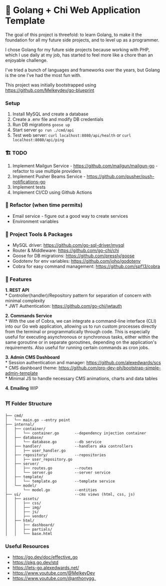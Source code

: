 # 🥶 Golang + Chi Web Application Template
The goal of this project is threefold: to learn Golang, to make it the foundation for all my future side projects, and to level up as a programmer.

I chose Golang for my future side projects because working with PHP, which I use daily at my job, has started to feel more like a chore than an enjoyable challenge. 

I've tried a bunch of languages and frameworks over the years, but Golang is the one I’ve had the most fun with.

This project was initially bootstrapped using https://github.com/Melkeydev/go-blueprint

### Setup
1. Install MySQL and create a database
2. Create a .env file and modify DB credentials
3. Run DB migrations `goose up`
4. Start server `go run ./cmd/api`
5. Test web server: `curl localhost:8080/api/health` or `curl localhost:8080/api/ping`

### 🏗️ TODO
1. Implement Mailgun Service - https://github.com/mailgun/mailgun-go - refactor to use multiple providers
2. Implement Pusher Beams Service - https://github.com/pusher/push-notifications-go
3. Implement tests
4. Implement CI/CD using Github Actions

### 🛞 Refactor (when time permits)
* Email service - figure out a good way to create services
* Environment variables

### 🧰 Project Tools & Packages
* MySQL driver: https://github.com/go-sql-driver/mysql
* Router & Middleware: https://github.com/go-chi/chi
* Goose for DB migrations: https://github.com/pressly/goose
* Godotenv for env variables: https://github.com/joho/godotenv
* Cobra for easy command management: https://github.com/spf13/cobra

### 🚀 Features
**1. REST API**
    <br> * Controller(handler)/Repository pattern for separation of concern with minimal complexity
    <br> * JWT Authentication: https://github.com/go-chi/jwtauth

**2. Commands Service**
    <br> * With the use of Cobra, we can integrate a command-line interface (CLI) into our Go web application, allowing us to run custom processes directly from the terminal or programmatically through code. This is especially useful for executing asynchronous or synchronous tasks, either within the same goroutine or in separate goroutines, depending on the application's requirements. Also useful for running certain commands as cron jobs.

**3. Admin CMS Dashboard**
    <br>* Session authentication and manager: https://github.com/alexedwards/scs
    <br>* CMS dashboard theme: https://github.com/pro-dev-ph/bootstrap-simple-admin-template
    <br>* Minimal JS to handle necessary CMS animations, charts and data tables

**4. Emailing** WIP

### ⛩️ Folder Structure
```
├── cmd/
│   └── main.go --entry point
├── internal/
│   ├── container/
│   │   └── container.go       --dependency injection container
│   ├── database/
│   │   └── database.go        --db service
│   ├── handler/               --handlers aka controllers
│   │   ├── user_handler.go
│   ├── repository/            --repositories
│   │   ├── user_repository.go
│   ├── server/                
│   │   ├── routes.go          --routes
│   │   └── server.go          --server service
│   ├── template/
│   │   └── template.go        --template service
│   └── model/
│       └── model.go           --entities
├── ui/                        --cms views (html, css, js)
│   ├── assets/
│   │   ├── css/
│   │   ├── img/
│   │   ├── js/
│   │   ├── vendor/
│   ├── html/
│   │   ├── dashboard/
│   │   ├── partials/
│   │   └── base.html
```

### Useful Resources
* https://go.dev/doc/effective_go
* https://pkg.go.dev/std
* https://lets-go.alexedwards.net/
* https://www.youtube.com/@MelkeyDev
* https://www.youtube.com/@anthonygg_